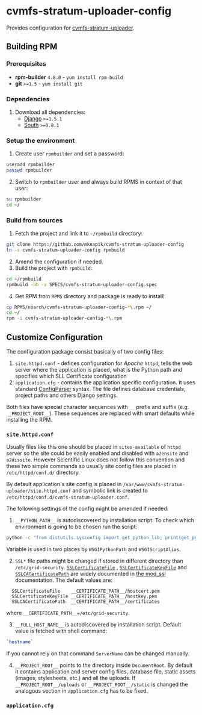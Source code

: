 cvmfs-stratum-uploader-config
=============================

  Provides configuration for [cvmfs-stratum-uploader](https://github.com/mknapik/cvmfs-stratum-uploader).


## Building RPM

### Prerequisites

+ **rpm-builder** `4.8.0` - `yum install rpm-build`
+ **git** `>=1.5` - `yum install git`

### Dependencies

1. Download all dependencies:
    + [Django](https://www.djangoproject.com/) `>=1.5.1`
    + [South](http://south.aeracode.org/) `>=0.8.1`

### Setup the environment

1. Create user `rpmbuilder` and set a password:

  ```bash
  useradd rpmbuilder
  passwd rpmbuilder
  ```
2. Switch to `rpmbuilder` user and always build RPMS in context of that user:

  ```bash
  su rpmbuilder
  cd ~/
  ```

### Build from sources

1. Fetch the project and link it to `~/rpmbuild` directory:

  ```bash
  git clone https://github.com/mknapik/cvmfs-stratum-uploader-config
  ln -s cvmfs-stratum-uploader-config rpmbuild
  ```

2. Amend the configuration if needed.
3. Build the project with `rpmbuild`:

  ```bash
  cd ~/rpmbuild
  rpmbuild -bb -v SPECS/cvmfs-stratum-uploader-config.spec
  ```

4. Get RPM from `RPMS` directory and package is ready to install!

  ```bash
  cp RPMS/noarch/cvmfs-stratum-uploader-config-*\.rpm ~/
  cd ~/
  rpm -i cvmfs-stratum-uploader-config-*\.rpm
  ```

## Customize Configuration

The configuration package consist basically of two config files:

1. `site.httpd.conf` - defines configuration for *Apache* `httpd`,
tells the web server where the application is placed, 
what is the Python path and specifies which SLL Certificate configuration
2. `application.cfg` - contains the application specific configuration.
It uses standard [ConfigParser](http://docs.python.org/2/library/configparser.html) syntax.
The file defines database credentials, project paths and others Django settings.

Both files have special character sequences with `__` prefix and suffix (e.g. `__PROJECT_ROOT__`).
These sequences are replaced with smart defaults while installing the RPM.

### `site.httpd.conf`

Usually files like this one should be placed in `sites-available` of `httpd` server 
so the site could be easily enabled and disabled with `a2ensite` and `a2dissite`.
However Scientific Linux does not follow this convention and these two simple commands so usually 
site config files are placed in `/etc/httpd/conf.d/` directory.

By default application's site config is placed in `/var/www/cvmfs-stratum-uploader/site.httpd.conf`
and symbolic link is created to `/etc/httpd/conf.d/cvmfs-stratum-uploader.conf`.

The following settings of the config might be amended if needed:

1. `__PYTHON_PATH__` is autodiscovered by installation script.
To check which environment is going to be chosen run the script:

  ```bash
  python -c "from distutils.sysconfig import get_python_lib; print(get_python_lib())"
  ```
Variable is used in two places by `WSGIPythonPath` and `WSGIScriptAlias`.

2. `SSL*` file paths might be changed if stored in different directory than `/etc/grid-security`.
[`SSLCertificateFile`](http://httpd.apache.org/docs/2.2/mod/mod_ssl.html#sslcertificatefile)
,
[`SSLCertificateKeyFile`](http://httpd.apache.org/docs/2.2/mod/mod_ssl.html#sslcertificatekeyfile)
and
[`SSLCACertificatePath`](http://httpd.apache.org/docs/2.2/mod/mod_ssl.html#sslcacertificatepath)
are widely documented in [the mod_ssl](http://httpd.apache.org/docs/2.2/mod/mod_ssl.html) documentation.
The default values are:

  ```httpd
    SSLCertificateFile    __CERTIFICATE_PATH__/hostcert.pem
    SSLCertificateKeyFile __CERTIFICATE_PATH__/hostkey.pem
    SSLCACertificatePath  __CERTIFICATE_PATH__/certificates
  ```
where `__CERTIFICATE_PATH__=/etc/grid-security`.

3. `__FULL_HOST_NAME__` is autodiscovered by installation script.
Default value is fetched with shell command:

  ```bash
  `hostname`
  ```
If you cannot rely on that command `ServerName` can be changed manually.

4. `__PROJECT_ROOT__` points to the directory inside `DocumentRoot`.
By default it contains application and server config files, database file, static assets (images, stylesheets, etc.)
and all the uploads.
If `__PROJECT_ROOT__/uploads` or `__PROJECT_ROOT__/static` is changed
the analogous section in `application.cfg` has to be fixed.


### `application.cfg`


